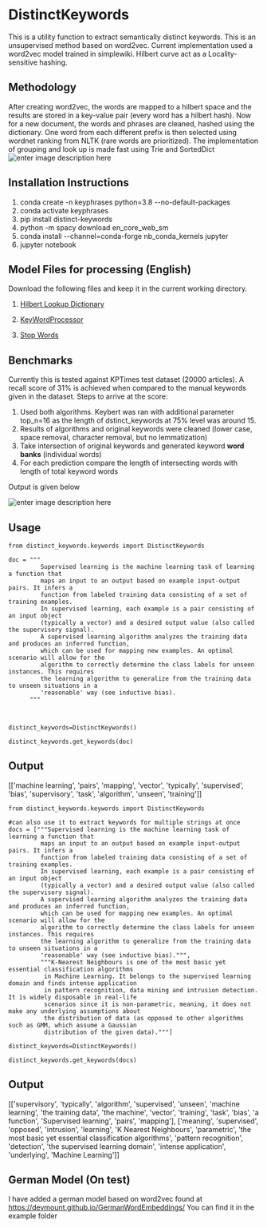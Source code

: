 # DistinctKeywords
This is a utility function to extract semantically distinct keywords. This is an unsupervised method based on word2vec. Current implementation used a word2vec model trained in simplewiki. 
Hilbert curve act as a Locality-sensitive hashing. 

## Methodology

After creating word2vec, the words are mapped to a hilbert space and the results are stored in a key-value pair (every word has a hilbert hash). Now for a new document, the words and phrases are cleaned, hashed using the dictionary. One word from each different prefix is then selected using wordnet ranking from NLTK (rare words are prioritized). The implementation of grouping and look up is made fast using Trie and SortedDict
![enter image description here](https://github.com/sahyagiri/DistinctKeywords/raw/main/steps_hilbert_hashing.png)
## Installation Instructions
1. conda create -n  keyphrases python=3.8 --no-default-packages
2. conda activate keyphrases
3. pip install distinct-keywords
4. python -m spacy download en_core_web_sm
5. conda install --channel=conda-forge nb_conda_kernels jupyter
6. jupyter notebook 

## Model Files for processing (English)

Download the following files and keep it in the current working directory. 

1. [Hilbert Lookup Dictionary](https://github.com/sahyagiri/DistinctKeywords/blob/main/hilbert_lookup_dictionary_simplewiki_17_2_22_v3.pickle.gz?raw=true)

2. [KeyWordProcessor](https://github.com/sahyagiri/DistinctKeywords/blob/main/keyword_processor_simple_wiki2022.pickle?raw=true)

3. [Stop Words](https://github.com/sahyagiri/DistinctKeywords/blob/main/stopwords.pickle?raw=true)

## Benchmarks

Currently this is tested against KPTimes test dataset (20000 articles). A recall score of 31% is achieved when compared to the manual keywords given in the dataset.
Steps to arrive at the score: 
1. Used both algorithms. Keybert was ran with additional parameter top_n=16 as the length of dstinct_keywords at 75% level was around 15. 
2.  Results of algorithms and original keywords were cleaned (lower case, space removal, character removal, but no lemmatization)
3. Take intersection of original keywords and generated keyword **word banks** (individual words)
4. For each prediction compare the length of intersecting words with length of total keyword words

Output is given below 

![enter image description here](https://github.com/sahyagiri/DistinctKeywords/raw/main/benchmark_keybert_distinct_keywords_kptimes.png) 

## Usage
```
from distinct_keywords.keywords import DistinctKeywords 

doc = """
         Supervised learning is the machine learning task of learning a function that
         maps an input to an output based on example input-output pairs. It infers a
         function from labeled training data consisting of a set of training examples.
         In supervised learning, each example is a pair consisting of an input object
         (typically a vector) and a desired output value (also called the supervisory signal). 
         A supervised learning algorithm analyzes the training data and produces an inferred function, 
         which can be used for mapping new examples. An optimal scenario will allow for the 
         algorithm to correctly determine the class labels for unseen instances. This requires 
         the learning algorithm to generalize from the training data to unseen situations in a 
         'reasonable' way (see inductive bias).
      """



distinct_keywords=DistinctKeywords()

distinct_keywords.get_keywords(doc)

  ```
## Output

[['machine learning',
 'pairs',
 'mapping',
 'vector',
 'typically',
 'supervised',
 'bias',
 'supervisory',
 'task',
 'algorithm',
 'unseen',
 'training']]

```
from distinct_keywords.keywords import DistinctKeywords

#can also use it to extract keywords for multiple strings at once
docs = ["""Supervised learning is the machine learning task of learning a function that
         maps an input to an output based on example input-output pairs. It infers a
         function from labeled training data consisting of a set of training examples.
         In supervised learning, each example is a pair consisting of an input object
         (typically a vector) and a desired output value (also called the supervisory signal). 
         A supervised learning algorithm analyzes the training data and produces an inferred function, 
         which can be used for mapping new examples. An optimal scenario will allow for the 
         algorithm to correctly determine the class labels for unseen instances. This requires 
         the learning algorithm to generalize from the training data to unseen situations in a 
         'reasonable' way (see inductive bias).""",
         """K-Nearest Neighbours is one of the most basic yet essential classification algorithms
          in Machine Learning. It belongs to the supervised learning domain and finds intense application 
          in pattern recognition, data mining and intrusion detection. It is widely disposable in real-life 
          scenarios since it is non-parametric, meaning, it does not make any underlying assumptions about 
          the distribution of data (as opposed to other algorithms such as GMM, which assume a Gaussian 
          distribution of the given data)."""]

distinct_keywords=DistinctKeywords()

distinct_keywords.get_keywords(docs)
```
## Output

[['supervisory',
  'typically',
  'algorithm',
  'supervised',
  'unseen',
  'machine learning',
  'the training data',
  'the machine',
  'vector',
  'training',
  'task',
  'bias',
  'a function',
  'Supervised learning',
  'pairs',
  'mapping'],
 ['meaning',
  'supervised',
  'opposed',
  'intrusion',
  'learning',
  'K Nearest Neighbours',
  'parametric',
  'the most basic yet essential classification algorithms',
  'pattern recognition',
  'detection',
  'the supervised learning domain',
  'intense application',
  'underlying',
  'Machine Learning']]

## German Model (On test) 
I have added a german model based on word2vec found at https://devmount.github.io/GermanWordEmbeddings/
You can find it in the example folder 
